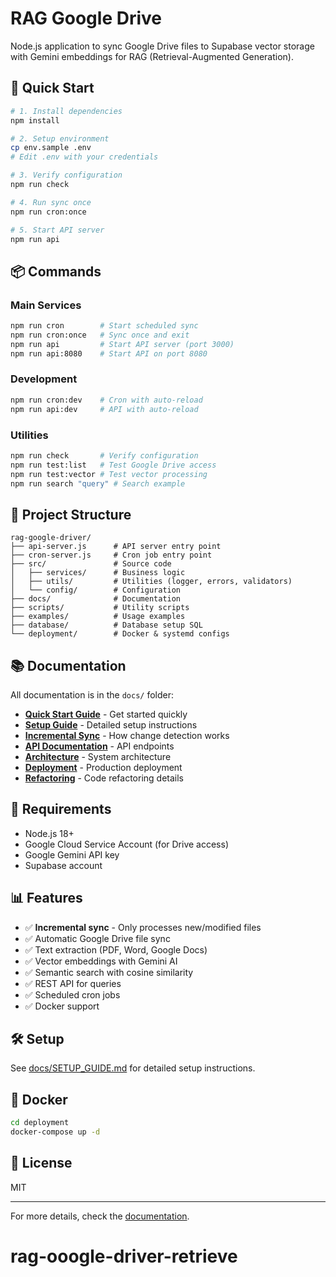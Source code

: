 # RAG Google Drive

Node.js application to sync Google Drive files to Supabase vector storage with Gemini embeddings for RAG (Retrieval-Augmented Generation).

## 🚀 Quick Start

```bash
# 1. Install dependencies
npm install

# 2. Setup environment
cp env.sample .env
# Edit .env with your credentials

# 3. Verify configuration
npm run check

# 4. Run sync once
npm run cron:once

# 5. Start API server
npm run api
```

## 📦 Commands

### Main Services
```bash
npm run cron        # Start scheduled sync
npm run cron:once   # Sync once and exit
npm run api         # Start API server (port 3000)
npm run api:8080    # Start API on port 8080
```

### Development
```bash
npm run cron:dev    # Cron with auto-reload
npm run api:dev     # API with auto-reload
```

### Utilities
```bash
npm run check       # Verify configuration
npm run test:list   # Test Google Drive access
npm run test:vector # Test vector processing
npm run search "query" # Search example
```

## 📁 Project Structure

```
rag-google-driver/
├── api-server.js      # API server entry point
├── cron-server.js     # Cron job entry point
├── src/               # Source code
│   ├── services/      # Business logic
│   ├── utils/         # Utilities (logger, errors, validators)
│   └── config/        # Configuration
├── docs/              # Documentation
├── scripts/           # Utility scripts
├── examples/          # Usage examples
├── database/          # Database setup SQL
└── deployment/        # Docker & systemd configs
```

## 📚 Documentation

All documentation is in the `docs/` folder:

- **[Quick Start Guide](docs/QUICKSTART.md)** - Get started quickly
- **[Setup Guide](docs/SETUP_GUIDE.md)** - Detailed setup instructions
- **[Incremental Sync](docs/INCREMENTAL_SYNC.md)** - How change detection works
- **[API Documentation](docs/API_DOCUMENTATION.md)** - API endpoints
- **[Architecture](docs/ARCHITECTURE.md)** - System architecture
- **[Deployment](docs/DEPLOYMENT.md)** - Production deployment
- **[Refactoring](docs/REFACTORING_IMPLEMENTATION.md)** - Code refactoring details

## 🔧 Requirements

- Node.js 18+ 
- Google Cloud Service Account (for Drive access)
- Google Gemini API key
- Supabase account

## 📊 Features

- ✅ **Incremental sync** - Only processes new/modified files
- ✅ Automatic Google Drive file sync
- ✅ Text extraction (PDF, Word, Google Docs)
- ✅ Vector embeddings with Gemini AI
- ✅ Semantic search with cosine similarity
- ✅ REST API for queries
- ✅ Scheduled cron jobs
- ✅ Docker support

## 🛠️ Setup

See [docs/SETUP_GUIDE.md](docs/SETUP_GUIDE.md) for detailed setup instructions.

## 🐳 Docker

```bash
cd deployment
docker-compose up -d
```

## 📝 License

MIT

---

For more details, check the [documentation](docs/).
# rag-ooogle-driver-retrieve
